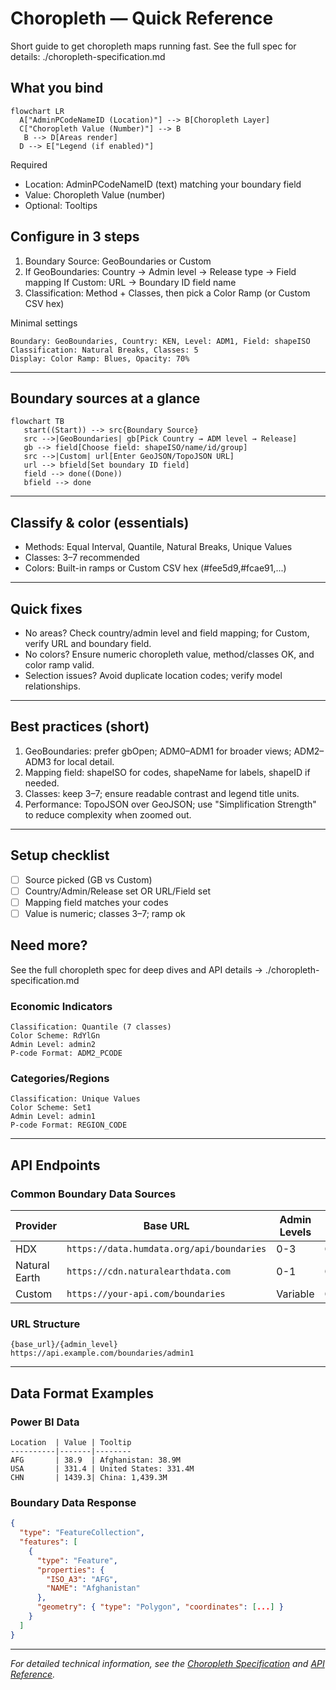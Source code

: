 # Choropleth — Quick Reference

Short guide to get choropleth maps running fast. See the full spec for details: ./choropleth-specification.md

## What you bind

```mermaid
flowchart LR
  A["AdminPCodeNameID (Location)"] --> B[Choropleth Layer]
  C["Choropleth Value (Number)"] --> B
   B --> D[Areas render]
  D --> E["Legend (if enabled)"]
```

Required
- Location: AdminPCodeNameID (text) matching your boundary field
- Value: Choropleth Value (number)
- Optional: Tooltips

## Configure in 3 steps
1) Boundary Source: GeoBoundaries or Custom
2) If GeoBoundaries: Country → Admin level → Release type → Field mapping
    If Custom: URL → Boundary ID field name
3) Classification: Method + Classes, then pick a Color Ramp (or Custom CSV hex)

Minimal settings
```
Boundary: GeoBoundaries, Country: KEN, Level: ADM1, Field: shapeISO
Classification: Natural Breaks, Classes: 5
Display: Color Ramp: Blues, Opacity: 70%
```

---

## Boundary sources at a glance

```mermaid
flowchart TB
   start((Start)) --> src{Boundary Source}
   src -->|GeoBoundaries| gb[Pick Country → ADM level → Release]
   gb --> field[Choose field: shapeISO/name/id/group]
   src -->|Custom| url[Enter GeoJSON/TopoJSON URL]
   url --> bfield[Set boundary ID field]
   field --> done((Done))
   bfield --> done
```

---

## Classify & color (essentials)

- Methods: Equal Interval, Quantile, Natural Breaks, Unique Values
- Classes: 3–7 recommended
- Colors: Built-in ramps or Custom CSV hex (#fee5d9,#fcae91,...)

---

## Quick fixes
- No areas? Check country/admin level and field mapping; for Custom, verify URL and boundary field.
- No colors? Ensure numeric choropleth value, method/classes OK, and color ramp valid.
- Selection issues? Avoid duplicate location codes; verify model relationships.

---

## Best practices (short)

1) GeoBoundaries: prefer gbOpen; ADM0–ADM1 for broader views; ADM2–ADM3 for local detail.
2) Mapping field: shapeISO for codes, shapeName for labels, shapeID if needed.
3) Classes: keep 3–7; ensure readable contrast and legend title units.
4) Performance: TopoJSON over GeoJSON; use "Simplification Strength" to reduce complexity when zoomed out.

---

## Setup checklist

 - [ ] Source picked (GB vs Custom)
 - [ ] Country/Admin/Release set OR URL/Field set
 - [ ] Mapping field matches your codes
 - [ ] Value is numeric; classes 3–7; ramp ok

## Need more?
See the full choropleth spec for deep dives and API details → ./choropleth-specification.md

### Economic Indicators
```
Classification: Quantile (7 classes)
Color Scheme: RdYlGn
Admin Level: admin2
P-code Format: ADM2_PCODE
```

### Categories/Regions
```
Classification: Unique Values
Color Scheme: Set1
Admin Level: admin1
P-code Format: REGION_CODE
```

---

## API Endpoints

### Common Boundary Data Sources

| Provider | Base URL | Admin Levels | Format |
|----------|----------|--------------|--------|
| HDX | `https://data.humdata.org/api/boundaries` | 0-3 | GeoJSON |
| Natural Earth | `https://cdn.naturalearthdata.com` | 0-1 | GeoJSON |
| Custom | `https://your-api.com/boundaries` | Variable | GeoJSON |

### URL Structure
```
{base_url}/{admin_level}
https://api.example.com/boundaries/admin1
```

---

## Data Format Examples

### Power BI Data
```
Location  | Value | Tooltip
----------|-------|--------
AFG       | 38.9  | Afghanistan: 38.9M
USA       | 331.4 | United States: 331.4M
CHN       | 1439.3| China: 1,439.3M
```

### Boundary Data Response
```json
{
  "type": "FeatureCollection",
  "features": [
    {
      "type": "Feature",
      "properties": {
        "ISO_A3": "AFG",
        "NAME": "Afghanistan"
      },
      "geometry": { "type": "Polygon", "coordinates": [...] }
    }
  ]
}
```

---

*For detailed technical information, see the [Choropleth Specification](choropleth-specification.md) and [API Reference](api-reference.md).*
